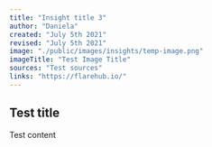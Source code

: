 ```yaml
---
title: "Insight title 3"
author: "Daniela"
created: "July 5th 2021"
revised: "July 5th 2021"
image: "./public/images/insights/temp-image.png"
imageTitle: "Test Image Title"
sources: "Test sources"
links: "https://flarehub.io/"
---
```


## Test title 

Test content